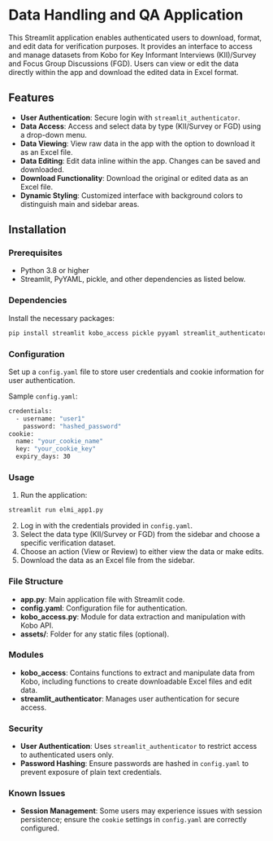 # Data Handling and QA Application

This Streamlit application enables authenticated users to download, format, and edit data for verification purposes. It provides an interface to access and manage datasets from Kobo for Key Informant Interviews (KII)/Survey and Focus Group Discussions (FGD). Users can view or edit the data directly within the app and download the edited data in Excel format.

## Features

- **User Authentication**: Secure login with `streamlit_authenticator`.
- **Data Access**: Access and select data by type (KII/Survey or FGD) using a drop-down menu.
- **Data Viewing**: View raw data in the app with the option to download it as an Excel file.
- **Data Editing**: Edit data inline within the app. Changes can be saved and downloaded.
- **Download Functionality**: Download the original or edited data as an Excel file.
- **Dynamic Styling**: Customized interface with background colors to distinguish main and sidebar areas.

## Installation

### Prerequisites
- Python 3.8 or higher
- Streamlit, PyYAML, pickle, and other dependencies as listed below.

### Dependencies
Install the necessary packages:
```bash
pip install streamlit kobo_access pickle pyyaml streamlit_authenticator
```
### Configuration
Set up a ```config.yaml``` file to store user credentials and cookie information for user authentication.

Sample ```config.yaml```:

```bash
credentials:
  - username: "user1"
    password: "hashed_password"
cookie:
  name: "your_cookie_name"
  key: "your_cookie_key"
  expiry_days: 30

```
### Usage

1. Run the application:
```bash
streamlit run elmi_app1.py

```
2. Log in with the credentials provided in ```config.yaml```. 
3. Select the data type (KII/Survey or FGD) from the sidebar and choose a specific verification dataset. 
4. Choose an action (View or Review) to either view the data or make edits. 
5. Download the data as an Excel file from the sidebar.

### File Structure
- **app.py**: Main application file with Streamlit code.
- **config.yaml**: Configuration file for authentication.
- **kobo_access.py**: Module for data extraction and manipulation with Kobo API.
- **assets/**: Folder for any static files (optional).

### Modules
- **kobo_access**: Contains functions to extract and manipulate data from Kobo, including functions to create downloadable Excel files and edit data.
- **streamlit_authenticator**: Manages user authentication for secure access.

### Security
- **User Authentication**: Uses ```streamlit_authenticator``` to restrict access to authenticated users only.
- **Password Hashing**: Ensure passwords are hashed in ```config.yaml``` to prevent exposure of plain text credentials.

### Known Issues
- **Session Management**: Some users may experience issues with session persistence; ensure the ```cookie``` settings in ```config.yaml``` are correctly configured.


